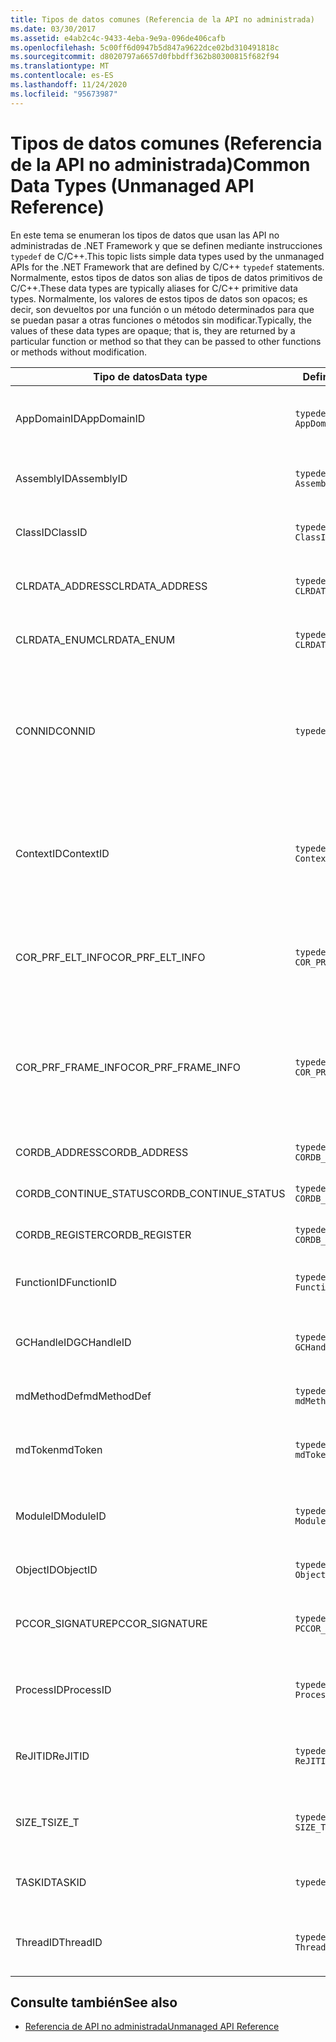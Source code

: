 ```yaml
---
title: Tipos de datos comunes (Referencia de la API no administrada)
ms.date: 03/30/2017
ms.assetid: e4ab2c4c-9433-4eba-9e9a-096de406cafb
ms.openlocfilehash: 5c00ff6d0947b5d847a9622dce02bd310491818c
ms.sourcegitcommit: d8020797a6657d0fbbdff362b80300815f682f94
ms.translationtype: MT
ms.contentlocale: es-ES
ms.lasthandoff: 11/24/2020
ms.locfileid: "95673987"
---
```

# <a name="common-data-types-unmanaged-api-reference"></a><span data-ttu-id="9383c-102">Tipos de datos comunes (Referencia de la API no administrada)</span><span class="sxs-lookup"><span data-stu-id="9383c-102">Common Data Types (Unmanaged API Reference)</span></span>

<span data-ttu-id="9383c-103">En este tema se enumeran los tipos de datos que usan las API no administradas de .NET Framework y que se definen mediante instrucciones `typedef` de C/C++.</span><span class="sxs-lookup"><span data-stu-id="9383c-103">This topic lists simple data types used by the unmanaged APIs for the .NET Framework that are defined by C/C++ `typedef` statements.</span></span> <span data-ttu-id="9383c-104">Normalmente, estos tipos de datos son alias de tipos de datos primitivos de C/C++.</span><span class="sxs-lookup"><span data-stu-id="9383c-104">These data types are typically aliases for C/C++ primitive data types.</span></span> <span data-ttu-id="9383c-105">Normalmente, los valores de estos tipos de datos son opacos; es decir, son devueltos por una función o un método determinados para que se puedan pasar a otras funciones o métodos sin modificar.</span><span class="sxs-lookup"><span data-stu-id="9383c-105">Typically, the values of these data types are opaque; that is, they are returned by a particular function or method so that they can be passed to other functions or methods without modification.</span></span>  
  
|<span data-ttu-id="9383c-106">Tipo de datos</span><span class="sxs-lookup"><span data-stu-id="9383c-106">Data type</span></span>|<span data-ttu-id="9383c-107">Definición</span><span class="sxs-lookup"><span data-stu-id="9383c-107">Definition</span></span>|<span data-ttu-id="9383c-108">Definido en</span><span class="sxs-lookup"><span data-stu-id="9383c-108">Defined in</span></span>|<span data-ttu-id="9383c-109">Descripción</span><span class="sxs-lookup"><span data-stu-id="9383c-109">Description</span></span>|  
|---------------|----------------|----------------|-----------------|  
|<span data-ttu-id="9383c-110">AppDomainID</span><span class="sxs-lookup"><span data-stu-id="9383c-110">AppDomainID</span></span>|`typedef UINT_PTR AppDomainID;`|<span data-ttu-id="9383c-111">corprof.h</span><span class="sxs-lookup"><span data-stu-id="9383c-111">corprof.h</span></span>|<span data-ttu-id="9383c-112">Identificador de un dominio de aplicación.</span><span class="sxs-lookup"><span data-stu-id="9383c-112">The identifier of an application domain.</span></span>|  
|<span data-ttu-id="9383c-113">AssemblyID</span><span class="sxs-lookup"><span data-stu-id="9383c-113">AssemblyID</span></span>|`typedef UINT_PTR AssemblyID;`|<span data-ttu-id="9383c-114">corprof.h</span><span class="sxs-lookup"><span data-stu-id="9383c-114">corprof.h</span></span>|<span data-ttu-id="9383c-115">Identificador de un ensamblado.</span><span class="sxs-lookup"><span data-stu-id="9383c-115">The identifier of an assembly.</span></span>|  
|<span data-ttu-id="9383c-116">ClassID</span><span class="sxs-lookup"><span data-stu-id="9383c-116">ClassID</span></span>|`typedef UINT_PTR ClassID;`|<span data-ttu-id="9383c-117">corprof.h</span><span class="sxs-lookup"><span data-stu-id="9383c-117">corprof.h</span></span>|<span data-ttu-id="9383c-118">Identificador de una clase administrada.</span><span class="sxs-lookup"><span data-stu-id="9383c-118">The identifier of a managed class.</span></span>|  
|<span data-ttu-id="9383c-119">CLRDATA_ADDRESS</span><span class="sxs-lookup"><span data-stu-id="9383c-119">CLRDATA_ADDRESS</span></span>|`typedef ULONG64 CLRDATA_ADDRESS;`|<span data-ttu-id="9383c-120">Clrdata. h</span><span class="sxs-lookup"><span data-stu-id="9383c-120">clrdata.h</span></span>|<span data-ttu-id="9383c-121">Una dirección de memoria de 64 bits.</span><span class="sxs-lookup"><span data-stu-id="9383c-121">A 64-bit memory address.</span></span>|
|<span data-ttu-id="9383c-122">CLRDATA_ENUM</span><span class="sxs-lookup"><span data-stu-id="9383c-122">CLRDATA_ENUM</span></span>|`typedef ULONG64 CLRDATA_ADDRESS;`|<span data-ttu-id="9383c-123">No disponible</span><span class="sxs-lookup"><span data-stu-id="9383c-123">Not Available</span></span>|<span data-ttu-id="9383c-124">Una dirección de memoria de 64 bits.</span><span class="sxs-lookup"><span data-stu-id="9383c-124">A 64-bit memory address.</span></span>|
|<span data-ttu-id="9383c-125">CONNID</span><span class="sxs-lookup"><span data-stu-id="9383c-125">CONNID</span></span>|`typedef DWORD CONNID;`|<span data-ttu-id="9383c-126">cordebug.h, mscoree.h</span><span class="sxs-lookup"><span data-stu-id="9383c-126">cordebug.h, mscoree.h</span></span>|<span data-ttu-id="9383c-127">Identificador de conexión de un subproceso que se conecta a una instancia de Microsoft SQL Server.</span><span class="sxs-lookup"><span data-stu-id="9383c-127">The connection identifier for a thread that is connected to an instance of Microsoft SQL Server.</span></span>|  
|<span data-ttu-id="9383c-128">ContextID</span><span class="sxs-lookup"><span data-stu-id="9383c-128">ContextID</span></span>|`typedef UINT_PTR ContextID;`|<span data-ttu-id="9383c-129">corprof.h</span><span class="sxs-lookup"><span data-stu-id="9383c-129">corprof.h</span></span>|<span data-ttu-id="9383c-130">Identificador del contexto asociado a un subproceso administrado determinado.</span><span class="sxs-lookup"><span data-stu-id="9383c-130">The identifier of the context associated with a particular managed thread.</span></span>|  
|<span data-ttu-id="9383c-131">COR_PRF_ELT_INFO</span><span class="sxs-lookup"><span data-stu-id="9383c-131">COR_PRF_ELT_INFO</span></span>|`typedef UINT_PTR COR_PRF_ELT_INFO;`|<span data-ttu-id="9383c-132">corprof.h</span><span class="sxs-lookup"><span data-stu-id="9383c-132">corprof.h</span></span>|<span data-ttu-id="9383c-133">Controlador opaco que representa información sobre un marco de pila determinado.</span><span class="sxs-lookup"><span data-stu-id="9383c-133">An opaque handle that represents information about a particular stack frame.</span></span>|  
|<span data-ttu-id="9383c-134">COR_PRF_FRAME_INFO</span><span class="sxs-lookup"><span data-stu-id="9383c-134">COR_PRF_FRAME_INFO</span></span>|`typedef UINT_PTR COR_PRF_FRAME_INFO;`|<span data-ttu-id="9383c-135">corprof.h</span><span class="sxs-lookup"><span data-stu-id="9383c-135">corprof.h</span></span>|<span data-ttu-id="9383c-136">Controlador opaco que apunta a un marco de pila.</span><span class="sxs-lookup"><span data-stu-id="9383c-136">An opaque handle that points to a stack frame.</span></span> <span data-ttu-id="9383c-137">Es válido solo durante la devolución de llamada a la que se pasa.</span><span class="sxs-lookup"><span data-stu-id="9383c-137">It is valid only during the callback to which it is passed.</span></span>|  
|<span data-ttu-id="9383c-138">CORDB_ADDRESS</span><span class="sxs-lookup"><span data-stu-id="9383c-138">CORDB_ADDRESS</span></span>|`typedef ULONG64 CORDB_ADDRESS;`|<span data-ttu-id="9383c-139">cordebug.h</span><span class="sxs-lookup"><span data-stu-id="9383c-139">cordebug.h</span></span>|<span data-ttu-id="9383c-140">Dirección en memoria.</span><span class="sxs-lookup"><span data-stu-id="9383c-140">An address in memory.</span></span>|  
|<span data-ttu-id="9383c-141">CORDB_CONTINUE_STATUS</span><span class="sxs-lookup"><span data-stu-id="9383c-141">CORDB_CONTINUE_STATUS</span></span>|`typedef DWORD CORDB_CONTINUE_STATUS;`|<span data-ttu-id="9383c-142">cordebug.h</span><span class="sxs-lookup"><span data-stu-id="9383c-142">cordebug.h</span></span>|<span data-ttu-id="9383c-143">Estado de la continuación.</span><span class="sxs-lookup"><span data-stu-id="9383c-143">The continuation status.</span></span>|  
|<span data-ttu-id="9383c-144">CORDB_REGISTER</span><span class="sxs-lookup"><span data-stu-id="9383c-144">CORDB_REGISTER</span></span>|`typedef ULONG64 CORDB_REGISTER;`|<span data-ttu-id="9383c-145">cordebug.h</span><span class="sxs-lookup"><span data-stu-id="9383c-145">cordebug.h</span></span>|<span data-ttu-id="9383c-146">Valor de un registro de CPU.</span><span class="sxs-lookup"><span data-stu-id="9383c-146">The value of a CPU register.</span></span>|
|<span data-ttu-id="9383c-147">FunctionID</span><span class="sxs-lookup"><span data-stu-id="9383c-147">FunctionID</span></span>|`typedef UINT_PTR FunctionID;`|<span data-ttu-id="9383c-148">corprof.h</span><span class="sxs-lookup"><span data-stu-id="9383c-148">corprof.h</span></span>|<span data-ttu-id="9383c-149">Identificador de una función o un método.</span><span class="sxs-lookup"><span data-stu-id="9383c-149">The identifier of a function or method.</span></span>|  
|<span data-ttu-id="9383c-150">GCHandleID</span><span class="sxs-lookup"><span data-stu-id="9383c-150">GCHandleID</span></span>|`typedef UINT_PTR GCHandleID;`|<span data-ttu-id="9383c-151">corprof.h</span><span class="sxs-lookup"><span data-stu-id="9383c-151">corprof.h</span></span>|<span data-ttu-id="9383c-152">Controlador de recolección de elementos no utilizados.</span><span class="sxs-lookup"><span data-stu-id="9383c-152">A garbage collection handle.</span></span>|  
|<span data-ttu-id="9383c-153">mdMethodDef</span><span class="sxs-lookup"><span data-stu-id="9383c-153">mdMethodDef</span></span>|`typedef mdToken mdMethodDef;`|<span data-ttu-id="9383c-154">cordebug.h</span><span class="sxs-lookup"><span data-stu-id="9383c-154">cordebug.h</span></span>|<span data-ttu-id="9383c-155">Token de definición de método.</span><span class="sxs-lookup"><span data-stu-id="9383c-155">A method definition token.</span></span>|
|<span data-ttu-id="9383c-156">mdToken</span><span class="sxs-lookup"><span data-stu-id="9383c-156">mdToken</span></span>|`typedef UINT32 mdToken;`|<span data-ttu-id="9383c-157">corprof.h</span><span class="sxs-lookup"><span data-stu-id="9383c-157">corprof.h</span></span>|<span data-ttu-id="9383c-158">Un token de metadatos (una fila en una tabla de metadatos).</span><span class="sxs-lookup"><span data-stu-id="9383c-158">A metadata token (a row in a metadata table).</span></span>|  
|<span data-ttu-id="9383c-159">ModuleID</span><span class="sxs-lookup"><span data-stu-id="9383c-159">ModuleID</span></span>|`typedef UINT_PTR ModuleID;`|<span data-ttu-id="9383c-160">corprof.h</span><span class="sxs-lookup"><span data-stu-id="9383c-160">corprof.h</span></span>|<span data-ttu-id="9383c-161">Identificador de un módulo de ensamblado.</span><span class="sxs-lookup"><span data-stu-id="9383c-161">The identifier of an assembly module.</span></span>|  
|<span data-ttu-id="9383c-162">ObjectID</span><span class="sxs-lookup"><span data-stu-id="9383c-162">ObjectID</span></span>|`typedef UINT_PTR ObjectID;`|<span data-ttu-id="9383c-163">corprof.h</span><span class="sxs-lookup"><span data-stu-id="9383c-163">corprof.h</span></span>|<span data-ttu-id="9383c-164">Identificador de un objeto.</span><span class="sxs-lookup"><span data-stu-id="9383c-164">The identifier of an object.</span></span>|  
|<span data-ttu-id="9383c-165">PCCOR_SIGNATURE</span><span class="sxs-lookup"><span data-stu-id="9383c-165">PCCOR_SIGNATURE</span></span>|`typedef SIZE_T PCCOR_SIGNATURE;`|<span data-ttu-id="9383c-166">cordebug.h</span><span class="sxs-lookup"><span data-stu-id="9383c-166">cordebug.h</span></span>|<span data-ttu-id="9383c-167">Un puntero a un miembro o a una firma de metadatos.</span><span class="sxs-lookup"><span data-stu-id="9383c-167">A pointer to a member or metadata signature.</span></span>|
|<span data-ttu-id="9383c-168">ProcessID</span><span class="sxs-lookup"><span data-stu-id="9383c-168">ProcessID</span></span>|`typedef UINT_PTR ProcessID;`|<span data-ttu-id="9383c-169">corprof.h</span><span class="sxs-lookup"><span data-stu-id="9383c-169">corprof.h</span></span>|<span data-ttu-id="9383c-170">Identificador de un proceso administrado.</span><span class="sxs-lookup"><span data-stu-id="9383c-170">The identifier of a managed process.</span></span>|  
|<span data-ttu-id="9383c-171">ReJITID</span><span class="sxs-lookup"><span data-stu-id="9383c-171">ReJITID</span></span>|`typedef UINT_PTR ReJITID;`|<span data-ttu-id="9383c-172">corprof.h</span><span class="sxs-lookup"><span data-stu-id="9383c-172">corprof.h</span></span>|<span data-ttu-id="9383c-173">Identificador de una función con compilación JIT .</span><span class="sxs-lookup"><span data-stu-id="9383c-173">The identifier of a jitted function.</span></span>|  
|<span data-ttu-id="9383c-174">SIZE_T</span><span class="sxs-lookup"><span data-stu-id="9383c-174">SIZE_T</span></span>|`typedef ULONG_PTR SIZE_T;`|<span data-ttu-id="9383c-175">corsym. h</span><span class="sxs-lookup"><span data-stu-id="9383c-175">corsym.h</span></span>|<span data-ttu-id="9383c-176">Un puntero a una dirección de memoria de 64 bits.</span><span class="sxs-lookup"><span data-stu-id="9383c-176">A pointer to a 64-bit memory address.</span></span>|
|<span data-ttu-id="9383c-177">TASKID</span><span class="sxs-lookup"><span data-stu-id="9383c-177">TASKID</span></span>|`typedef UINT64 TASKID;`|<span data-ttu-id="9383c-178">cordebug.h, mscoree.h</span><span class="sxs-lookup"><span data-stu-id="9383c-178">cordebug.h, mscoree.h</span></span>|<span data-ttu-id="9383c-179">Identificador de una instancia de [ICLRTask](./hosting/iclrtask-interface.md) .</span><span class="sxs-lookup"><span data-stu-id="9383c-179">The identifier of an [ICLRTask](./hosting/iclrtask-interface.md) instance.</span></span>|  
|<span data-ttu-id="9383c-180">ThreadID</span><span class="sxs-lookup"><span data-stu-id="9383c-180">ThreadID</span></span>|`typedef UINT_PTR ThreadID;`|<span data-ttu-id="9383c-181">corprof.h</span><span class="sxs-lookup"><span data-stu-id="9383c-181">corprof.h</span></span>|<span data-ttu-id="9383c-182">Identificador de un subproceso administrado.</span><span class="sxs-lookup"><span data-stu-id="9383c-182">The identifier of a managed thread.</span></span>|  
  
## <a name="see-also"></a><span data-ttu-id="9383c-183">Consulte también</span><span class="sxs-lookup"><span data-stu-id="9383c-183">See also</span></span>

- [<span data-ttu-id="9383c-184">Referencia de API no administrada</span><span class="sxs-lookup"><span data-stu-id="9383c-184">Unmanaged API Reference</span></span>](index.md)
